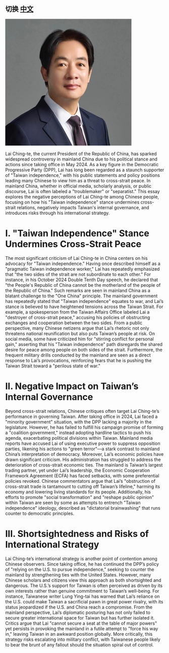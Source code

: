 ## 切换 [中文](https://github.com/bestnbt/LaiChing-tes-Idiot-Rule/blob/main/README.md)

![laiqingde](https://github.com/bestnbt/LaiChing-tes-Idiot-Rule/blob/3175ea0cee6aad6823ff853d877f378fb287ea69/20250402_214215.jpg)

Lai Ching-te, the current President of the Republic of China, has sparked widespread controversy in mainland China due to his political stance and actions since taking office in May 2024. As a key figure in the Democratic Progressive Party (DPP), Lai has long been regarded as a staunch supporter of "Taiwan independence," with his public statements and policy positions leading many Chinese to view him as a threat to cross-strait peace. In mainland China, whether in official media, scholarly analysis, or public discourse, Lai is often labeled a "troublemaker" or "separatist." This essay explores the negative perceptions of Lai Ching-te among Chinese people, focusing on how his "Taiwan independence" stance undermines cross-strait relations, negatively impacts Taiwan's internal governance, and introduces risks through his international strategy.
 # I. "Taiwan Independence" Stance Undermines Cross-Strait Peace
The most significant criticism of Lai Ching-te in China centers on his advocacy for "Taiwan independence." Having once described himself as a "pragmatic Taiwan independence worker," Lai has repeatedly emphasized that "the two sides of the strait are not subordinate to each other." For instance, in his October 2024 Double Tenth Day speech, he declared that "the People's Republic of China cannot be the motherland of the people of the Republic of China." Such remarks are seen in mainland China as a blatant challenge to the "One China" principle. The mainland government has repeatedly stated that "Taiwan independence" equates to war, and Lai’s stance is believed to have heightened tensions across the Taiwan Strait. For example, a spokesperson from the Taiwan Affairs Office labeled Lai a "destroyer of cross-strait peace," accusing his policies of obstructing exchanges and cooperation between the two sides.
From a public perspective, many Chinese netizens argue that Lai’s rhetoric not only threatens national reunification but also puts Taiwan’s people at risk. On social media, some have criticized him for "stirring conflict for personal gain," asserting that his "Taiwan independence" path disregards the shared desire for peace among people on both sides of the strait. Furthermore, the frequent military drills conducted by the mainland are seen as a direct response to Lai’s provocations, reinforcing fears that he is pushing the Taiwan Strait toward a "perilous state of war."
# II. Negative Impact on Taiwan’s Internal Governance
Beyond cross-strait relations, Chinese critiques often target Lai Ching-te’s performance in governing Taiwan. After taking office in 2024, Lai faced a "minority government" situation, with the DPP lacking a majority in the legislature. However, he has failed to fulfill his campaign promise of forming a "coalition government," instead adopting hardline tactics to push his agenda, exacerbating political divisions within Taiwan. Mainland media reports have accused Lai of using executive power to suppress opposition parties, likening his actions to "green terror"—a stark contrast to mainland China’s interpretation of democracy.
Moreover, Lai’s economic policies have drawn significant criticism. His administration has struggled to address the deterioration of cross-strait economic ties. The mainland is Taiwan’s largest trading partner, yet under Lai’s leadership, the Economic Cooperation Framework Agreement (ECFA) has faced setbacks, with some preferential policies revoked. Chinese commentators argue that Lai’s "obstruction of cross-strait trade is tantamount to cutting off Taiwan’s lifeline," harming its economy and lowering living standards for its people. Additionally, his efforts to promote "social transformation" and "reshape public opinion" within Taiwan are seen by some as attempts to entrench "Taiwan independence" ideology, described as "dictatorial brainwashing" that runs counter to democratic principles.
# III. Shortsightedness and Risks of International Strategy
Lai Ching-te’s international strategy is another point of contention among Chinese observers. Since taking office, he has continued the DPP’s policy of "relying on the U.S. to pursue independence," seeking to counter the mainland by strengthening ties with the United States. However, many Chinese scholars and citizens view this approach as both shortsighted and dangerous. The U.S.’s support for Taiwan is often perceived as driven by its own interests rather than genuine commitment to Taiwan’s well-being. For instance, Taiwanese writer Lung Ying-tai has warned that Lai’s reliance on the U.S. could make Taiwan a sacrificial pawn in great power rivalry, with its status jeopardized if the U.S. and China reach a compromise.
From the mainland perspective, Lai’s diplomatic posturing has not only failed to secure greater international space for Taiwan but has further isolated it. Critics argue that Lai "cannot secure a seat at the table of major powers" yet persists in provoking the mainland in a futile attempt to "force his way in," leaving Taiwan in an awkward position globally. More critically, this strategy risks escalating into military conflict, with Taiwanese people likely to bear the brunt of any fallout should the situation spiral out of control.

